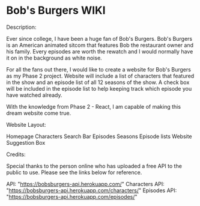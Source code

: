 # Bob's Burgers WIKI

Description:

Ever since college, I have been a huge fan of Bob's Burgers. Bob's Burgers is an American animated sitcom that features Bob the restaurant owner and his family. Every episodes are worth the rewatch and I would normally have it on in the background as white noise.

For all the fans out there, I would like to create a website for Bob's Burgers as my Phase 2 project. Website will include a list of characters that featured in the show and an episode list of all 12 seasons of the show. A check box will be included in the episode list to help keeping track which episode you have watched already.  

With the knowledge from Phase 2 - React, I am capable of making this dream website come true.

Website Layout:

Homepage
Characters
Search Bar
Episodes
Seasons
Episode lists
Website Suggestion Box
 

Credits:

Special thanks to the person online who has uploaded a free API to the public to use.
Please see the links below for reference.

API: "https://bobsburgers-api.herokuapp.com/"
Characters API: "https://bobsburgers-api.herokuapp.com/characters/"
Episodes API: "https://bobsburgers-api.herokuapp.com/episodes/"